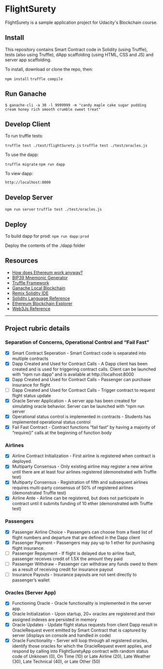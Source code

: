 # FlightSurety

FlightSurety is a sample application project for Udacity's Blockchain course.

## Install

This repository contains Smart Contract code in Solidity (using Truffle), tests (also using Truffle), dApp scaffolding (using HTML, CSS and JS) and server app scaffolding.

To install, download or clone the repo, then:

`npm install`
`truffle compile`

## Run Ganache 

```
$ ganache-cli -a 30 -l 9999999 -m "candy maple cake sugar pudding cream honey rich smooth crumble sweet treat"
```

## Develop Client

To run truffle tests:

`truffle test ./test/flightSurety.js`
`truffle test ./test/oracles.js`

To use the dapp:

`truffle migrate`
`npm run dapp`

To view dapp:

`http://localhost:8000`

## Develop Server

`npm run server`
`truffle test ./test/oracles.js`

## Deploy

To build dapp for prod:
`npm run dapp:prod`

Deploy the contents of the ./dapp folder


## Resources

* [How does Ethereum work anyway?](https://medium.com/@preethikasireddy/how-does-ethereum-work-anyway-22d1df506369)
* [BIP39 Mnemonic Generator](https://iancoleman.io/bip39/)
* [Truffle Framework](http://truffleframework.com/)
* [Ganache Local Blockchain](http://truffleframework.com/ganache/)
* [Remix Solidity IDE](https://remix.ethereum.org/)
* [Solidity Language Reference](http://solidity.readthedocs.io/en/v0.4.24/)
* [Ethereum Blockchain Explorer](https://etherscan.io/)
* [Web3Js Reference](https://github.com/ethereum/wiki/wiki/JavaScript-API)

---

## Project rubric details

### Separation of Concerns, Operational Control and “Fail Fast”

- [x] Smart Contract Seperation - Smart Contract code is separated into multiple contracts
- [x] Dapp Created and Used for Contract Calls - A Dapp client has been created and is used for triggering contract calls. Client can be launched with “npm run dapp” and is available at http://localhost:8000
- [x] Dapp Created and Used for Contract Calls - Passenger can purchase insurance for flight
- [ ] Dapp Created and Used for Contract Calls - Trigger contract to request flight status update
- [x] Oracle Server Application - A server app has been created for simulating oracle behavior. Server can be launched with “npm run server
- [x] Operational status control is implemented in contracts - Students has implemented operational status control
- [x] Fail Fast Contract - Contract functions “fail fast” by having a majority of “require()” calls at the beginning of function body

### Airlines

- [x] Airline Contract Initialization - First airline is registered when contract is deployed.
- [x] Multiparty Consensus - Only existing airline may register a new airline until there are at least four airlines registered (demonstrated with Truffle test)
- [x] Multiparty Consensus - Registration of fifth and subsequent airlines requires multi-party consensus of 50% of registered airlines (demonstrated Truffle test)
- [x] Airline Ante - Airline can be registered, but does not participate in contract until it submits funding of 10 ether (demonstrated with Truffle test)

### Passengers

- [x] Passenger Airline Choice - Passengers can choose from a fixed list of flight numbers and departure that are defined in the Dapp client
- [x] Passenger Payment - Passengers may pay up to 1 ether for purchasing flight insurance.
- [ ] Passenger Repayment - If flight is delayed due to airline fault, passenger receives credit of 1.5X the amount they paid
- [ ] Passenger Withdraw - Passenger can withdraw any funds owed to them as a result of receiving credit for insurance payout
- [ ] Insurance Payouts - Insurance payouts are not sent directly to passenger’s wallet

### Oracles (Server App)

- [x] Functioning Oracle - Oracle functionality is implemented in the server app.
- [x] Oracle Initialization - Upon startup, 20+ oracles are registered and their assigned indexes are persisted in memory
- [x] Oracle Updates - Update flight status requests from client Dapp result in OracleRequest event emitted by Smart Contract that is captured by server (displays on console and handled in code)
- [x] Oracle Functionality - Server will loop through all registered oracles, identify those oracles for which the OracleRequest event applies, and respond by calling into FlightSuretyApp contract with random status code of Unknown (0), On Time (10) or Late Airline (20), Late Weather (30), Late Technical (40), or Late Other (50)
